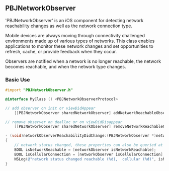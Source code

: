## PBJNetworkObserver
'PBJNetworkObserver' is an iOS component for detecting network reachability changes as well as the network connection type.

Mobile devices are always moving through connectivity challenged environments made up of various types of networks. This class enables applications to monitor these network changes and set opportunities to refresh, cache, or provide feedback when they occur.

Observers are notified when a network is no longer reachable, the network becomes reachable, and when the network type changes.

### Basic Use

```objective-c
#import "PBJNetworkObserver.h"
```

```objective-c
@interface MyClass () <PBJNetworkObserverProtocol>
```

```objective-c
// add observer on init or viewDidAppear
    [[PBJNetworkObserver sharedNetworkObserver] addNetworkReachableObserver:self];

// remove observer on dealloc or on viewDidDisappear
    [[PBJNetworkObserver sharedNetworkObserver] removeNetworkReachableObserver:self];
```

```objective-c
- (void)networkObserverReachabilityDidChange:(PBJNetworkObserver *)networkObserver
{
    // network status changed, these properties can also be queried at any time
    BOOL isNetworkReachable = [networkObserver isNetworkReachable];
    BOOL isCellularConnection = [networkObserver isCellularConnection];
    NSLog(@"network status changed reachable (%d),  cellular (%d)", isNetworkReachable, isCellularConnection);
}

```
